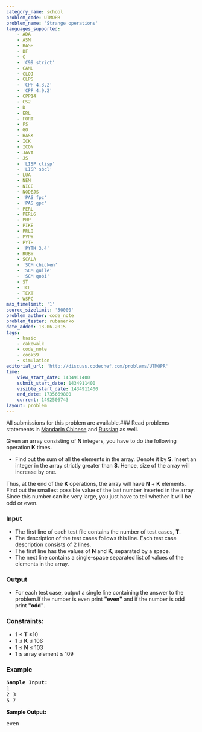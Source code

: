 ```yaml
---
category_name: school
problem_code: UTMOPR
problem_name: 'Strange operations'
languages_supported:
    - ADA
    - ASM
    - BASH
    - BF
    - C
    - 'C99 strict'
    - CAML
    - CLOJ
    - CLPS
    - 'CPP 4.3.2'
    - 'CPP 4.9.2'
    - CPP14
    - CS2
    - D
    - ERL
    - FORT
    - FS
    - GO
    - HASK
    - ICK
    - ICON
    - JAVA
    - JS
    - 'LISP clisp'
    - 'LISP sbcl'
    - LUA
    - NEM
    - NICE
    - NODEJS
    - 'PAS fpc'
    - 'PAS gpc'
    - PERL
    - PERL6
    - PHP
    - PIKE
    - PRLG
    - PYPY
    - PYTH
    - 'PYTH 3.4'
    - RUBY
    - SCALA
    - 'SCM chicken'
    - 'SCM guile'
    - 'SCM qobi'
    - ST
    - TCL
    - TEXT
    - WSPC
max_timelimit: '1'
source_sizelimit: '50000'
problem_author: code_note
problem_tester: rubanenko
date_added: 13-06-2015
tags:
    - basic
    - cakewalk
    - code_note
    - cook59
    - simulation
editorial_url: 'http://discuss.codechef.com/problems/UTMOPR'
time:
    view_start_date: 1434911400
    submit_start_date: 1434911400
    visible_start_date: 1434911400
    end_date: 1735669800
    current: 1492506743
layout: problem
---
```

All submissions for this problem are available.###  Read problems statements in [Mandarin Chinese](http://www.codechef.com/download/translated/COOK59/mandarin/UTMOPR.pdf) and [Russian](http://www.codechef.com/download/translated/COOK59/russian/UTMOPR.pdf) as well.

Given an array consisting of **N** integers, you have to do the following operation **K** times.

- Find out the sum of all the elements in the array. Denote it by **S**. Insert an integer in the array strictly greater than **S**. Hence, size of the array will increase by one.
 
Thus, at the end of the **K** operations, the array will have **N** + **K** elements. Find out the smallest possible value of the last number inserted in the array. Since this number can be very large, you just have to tell whether it will be odd or even.

### Input

- The first line of each test file contains the number of test cases, **T**.
- The description of the test cases follows this line. Each test case description consists of 2 lines.
- The first line has the values of **N** and **K**, separated by a space.
- The next line contains a single-space separated list of values of the elements in the array.

### Output

- For each test case, output a single line containing the answer to the problem.If the number is even print **"even"** and if the number is odd print **"odd"**.

### Constraints:

- 1 ≤ **T** ≤10
- 1 ≤ **K** ≤ 106
- 1 ≤ **N** ≤ 103
- 1 ≤ array element ≤ 109

### Example

<pre><b>Sample Input:</b>
1
2 3
5 7
</pre>
**Sample Output:**

<pre>
even

</pre>